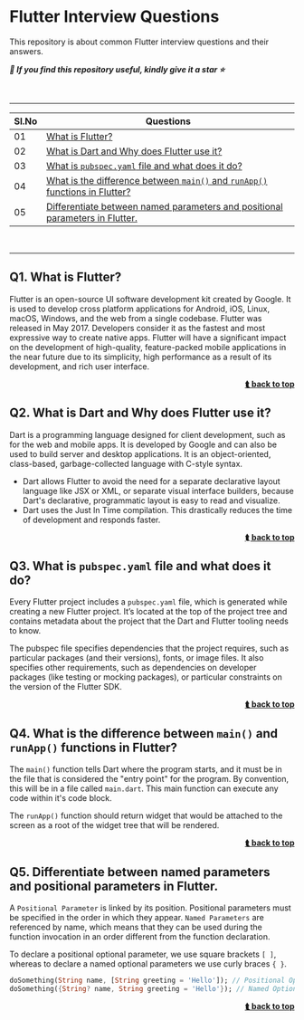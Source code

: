 # Flutter Interview Questions

This repository is about common Flutter interview questions and their answers.

***🚀 If you find this repository useful, kindly give it a star ⭐***

<br />
<hr />

| Sl.No|  Questions       |
|------|------------------|
| 01 |[What is Flutter?](#q1-what-is-flutter)|
| 02 |[What is Dart and Why does Flutter use it?](#q2-what-is-dart-and-why-does-flutter-use-it)|
| 03 |[What is `pubspec.yaml` file and what does it do?](#q3-what-is-pubspecyaml-file-and-what-does-it-do)|
| 04 |[What is the difference between `main()` and `runApp()` functions in Flutter?](#q4-what-is-the-difference-between-main-and-runapp-functions-in-flutter)|
| 05 |[Differentiate between named parameters and positional parameters in Flutter.](#q5-differentiate-between-named-parameters-and-positional-parameters-in-flutter)|

<br />
<hr />

## Q1. What is Flutter?

Flutter is an open-source UI software development kit created by Google. It is used to develop cross platform applications for Android, iOS, Linux, macOS, Windows, and the web from a single codebase. Flutter was released in May 2017. Developers consider it as the fastest and most expressive way to create native apps. Flutter will have a significant impact on the development of high-quality, feature-packed mobile applications in the near future due to its simplicity, high performance as a result of its development, and rich user interface.

<div align="right">
    <b><a href="#flutter-interview-questions">⮬ back to top</a></b>
</div>

## Q2. What is Dart and Why does Flutter use it?

Dart is a programming language designed for client development, such as for the web and mobile apps. It is developed by Google and can also be used to build server and desktop applications. It is an object-oriented, class-based, garbage-collected language with C-style syntax.

* Dart allows Flutter to avoid the need for a separate declarative layout language like JSX or XML, or separate visual interface builders, because Dart's declarative, programmatic layout is easy to read and visualize.
* Dart uses the Just In Time compilation. This drastically reduces the time of development and responds faster.

<div align="right">
    <b><a href="#flutter-interview-questions">⮬ back to top</a></b>
</div>

## Q3. What is `pubspec.yaml` file and what does it do?

Every Flutter project includes a `pubspec.yaml` file, which is generated while creating a new Flutter project. It’s located at the top of the project tree and contains metadata about the project that the Dart and Flutter tooling needs to know.

The pubspec file specifies dependencies that the project requires, such as particular packages (and their versions), fonts, or image files. It also specifies other requirements, such as dependencies on developer packages (like testing or mocking packages), or particular constraints on the version of the Flutter SDK.

<div align="right">
    <b><a href="#flutter-interview-questions">⮬ back to top</a></b>
</div>

## Q4. What is the difference between `main()` and `runApp()` functions in Flutter?

The `main()` function tells Dart where the program starts, and it must be in the file that is considered the "entry point" for the program. By convention, this will be in a file called `main.dart`. This main function can execute any code within it's code block.

The `runApp()` function should return widget that would be attached to the screen as a root of the widget tree that will be rendered.

<div align="right">
    <b><a href="#flutter-interview-questions">⮬ back to top</a></b>
</div>

## Q5. Differentiate between named parameters and positional parameters in Flutter.

A `Positional Parameter` is linked by its position. Positional parameters must be specified in the order in which they appear. `Named Parameters` are referenced by name, which means that they can be used during the function invocation in an order different from the function declaration.

To declare a positional optional parameter, we use square brackets `[ ]`, whereas to declare a named optional parameters we use curly braces `{ }`.
```dart
doSomething(String name, [String greeting = 'Hello']); // Positional Optional Parameter
doSomething({String? name, String greeting = 'Hello'}); // Named Optional Parameter
```

<div align="right">
    <b><a href="#flutter-interview-questions">⮬ back to top</a></b>
</div>
